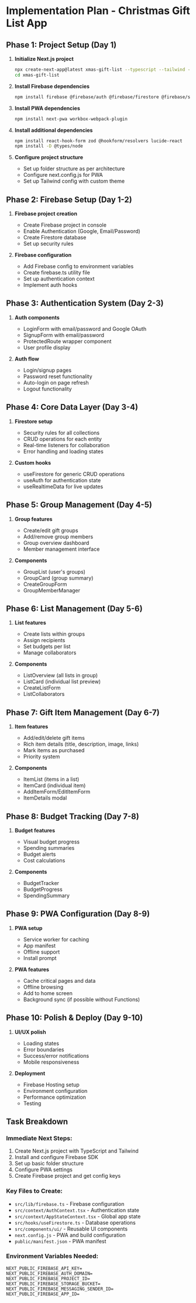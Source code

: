 # Implementation Plan - Christmas Gift List App

## Phase 1: Project Setup (Day 1)

1. **Initialize Next.js project**

   ```bash
   npx create-next-app@latest xmas-gift-list --typescript --tailwind --eslint --app
   cd xmas-gift-list
   ```

2. **Install Firebase dependencies**

   ```bash
   npm install firebase @firebase/auth @firebase/firestore @firebase/storage
   ```

3. **Install PWA dependencies**

   ```bash
   npm install next-pwa workbox-webpack-plugin
   ```

4. **Install additional dependencies**

   ```bash
   npm install react-hook-form zod @hookform/resolvers lucide-react
   npm install -D @types/node
   ```

5. **Configure project structure**
   - Set up folder structure as per architecture
   - Configure next.config.js for PWA
   - Set up Tailwind config with custom theme

## Phase 2: Firebase Setup (Day 1-2)

1. **Firebase project creation**

   - Create Firebase project in console
   - Enable Authentication (Google, Email/Password)
   - Create Firestore database
   - Set up security rules

2. **Firebase configuration**
   - Add Firebase config to environment variables
   - Create firebase.ts utility file
   - Set up authentication context
   - Implement auth hooks

## Phase 3: Authentication System (Day 2-3)

1. **Auth components**

   - LoginForm with email/password and Google OAuth
   - SignupForm with email/password
   - ProtectedRoute wrapper component
   - User profile display

2. **Auth flow**
   - Login/signup pages
   - Password reset functionality
   - Auto-login on page refresh
   - Logout functionality

## Phase 4: Core Data Layer (Day 3-4)

1. **Firestore setup**

   - Security rules for all collections
   - CRUD operations for each entity
   - Real-time listeners for collaboration
   - Error handling and loading states

2. **Custom hooks**
   - useFirestore for generic CRUD operations
   - useAuth for authentication state
   - useRealtimeData for live updates

## Phase 5: Group Management (Day 4-5)

1. **Group features**

   - Create/edit gift groups
   - Add/remove group members
   - Group overview dashboard
   - Member management interface

2. **Components**
   - GroupList (user's groups)
   - GroupCard (group summary)
   - CreateGroupForm
   - GroupMemberManager

## Phase 6: List Management (Day 5-6)

1. **List features**

   - Create lists within groups
   - Assign recipients
   - Set budgets per list
   - Manage collaborators

2. **Components**
   - ListOverview (all lists in group)
   - ListCard (individual list preview)
   - CreateListForm
   - ListCollaborators

## Phase 7: Gift Item Management (Day 6-7)

1. **Item features**

   - Add/edit/delete gift items
   - Rich item details (title, description, image, links)
   - Mark items as purchased
   - Priority system

2. **Components**
   - ItemList (items in a list)
   - ItemCard (individual item)
   - AddItemForm/EditItemForm
   - ItemDetails modal

## Phase 8: Budget Tracking (Day 7-8)

1. **Budget features**

   - Visual budget progress
   - Spending summaries
   - Budget alerts
   - Cost calculations

2. **Components**
   - BudgetTracker
   - BudgetProgress
   - SpendingSummary

## Phase 9: PWA Configuration (Day 8-9)

1. **PWA setup**

   - Service worker for caching
   - App manifest
   - Offline support
   - Install prompt

2. **PWA features**
   - Cache critical pages and data
   - Offline browsing
   - Add to home screen
   - Background sync (if possible without Functions)

## Phase 10: Polish & Deploy (Day 9-10)

1. **UI/UX polish**

   - Loading states
   - Error boundaries
   - Success/error notifications
   - Mobile responsiveness

2. **Deployment**
   - Firebase Hosting setup
   - Environment configuration
   - Performance optimization
   - Testing

## Task Breakdown

### Immediate Next Steps:

1. Create Next.js project with TypeScript and Tailwind
2. Install and configure Firebase SDK
3. Set up basic folder structure
4. Configure PWA settings
5. Create Firebase project and get config keys

### Key Files to Create:

- `src/lib/firebase.ts` - Firebase configuration
- `src/context/AuthContext.tsx` - Authentication state
- `src/context/AppStateContext.tsx` - Global app state
- `src/hooks/useFirestore.ts` - Database operations
- `src/components/ui/` - Reusable UI components
- `next.config.js` - PWA and build configuration
- `public/manifest.json` - PWA manifest

### Environment Variables Needed:

```env
NEXT_PUBLIC_FIREBASE_API_KEY=
NEXT_PUBLIC_FIREBASE_AUTH_DOMAIN=
NEXT_PUBLIC_FIREBASE_PROJECT_ID=
NEXT_PUBLIC_FIREBASE_STORAGE_BUCKET=
NEXT_PUBLIC_FIREBASE_MESSAGING_SENDER_ID=
NEXT_PUBLIC_FIREBASE_APP_ID=
```
